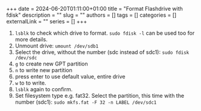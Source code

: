 +++ 
date = 2024-06-20T01:11:00+01:00
title = "Format Flashdrive with fdisk"
description = ""
slug = ""
authors = []
tags = []
categories = []
externalLink = ""
series = []
+++

1. `lsblk` to check which drive to format. `sudo fdisk -l` can be used too for more details.
2. Unmount drive: `umount /dev/sdb1`
3. Select the drive, without the number (sdc instead of sdc1): `sudo fdisk /dev/sdc`
4. `g` to create new GPT partition
5. `n` to write new partition
6. press enter to use default value, entire drive
7. `w` to to write.
8. `lsblk` again to confirm.
9. Set filesystem type e.g. fat32. Select the partition, this time with the number (sdc1): `sudo mkfs.fat -F 32 -n LABEL /dev/sdc1`
